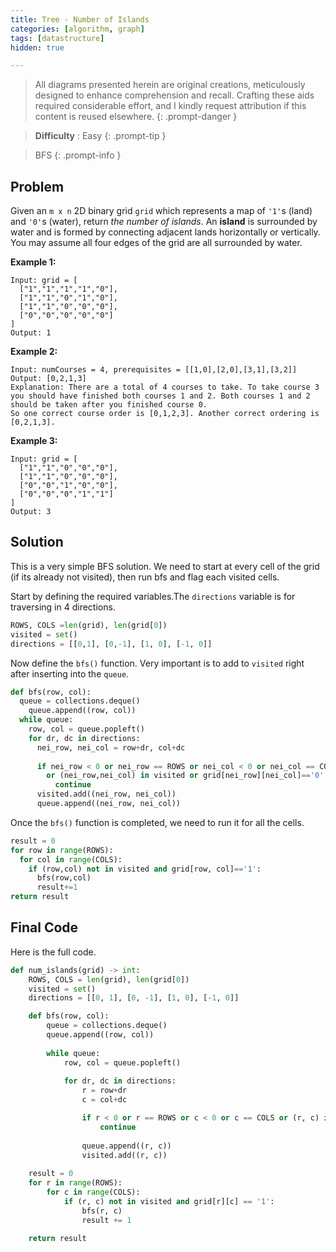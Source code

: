 ```yaml
---
title: Tree - Number of Islands
categories: [algorithm, graph]
tags: [datastructure]
hidden: true

---
```


> All diagrams presented herein are original creations, meticulously designed to enhance comprehension and recall. Crafting these aids required considerable effort, and I kindly request attribution if this content is reused elsewhere.
{: .prompt-danger }

> **Difficulty** :  Easy
{: .prompt-tip }

> BFS
{: .prompt-info }

## Problem

Given an `m x n` 2D binary grid `grid` which represents a map of `'1'`s (land) and `'0'`s (water), return *the number of islands*. An **island** is surrounded by water and is formed by connecting adjacent lands horizontally or vertically. You may assume all four edges of the grid are all surrounded by water.

**Example 1:**

```
Input: grid = [
  ["1","1","1","1","0"],
  ["1","1","0","1","0"],
  ["1","1","0","0","0"],
  ["0","0","0","0","0"]
]
Output: 1
```

**Example 2:**

```
Input: numCourses = 4, prerequisites = [[1,0],[2,0],[3,1],[3,2]]
Output: [0,2,1,3]
Explanation: There are a total of 4 courses to take. To take course 3 you should have finished both courses 1 and 2. Both courses 1 and 2 should be taken after you finished course 0.
So one correct course order is [0,1,2,3]. Another correct ordering is [0,2,1,3].
```

**Example 3:**

```
Input: grid = [
  ["1","1","0","0","0"],
  ["1","1","0","0","0"],
  ["0","0","1","0","0"],
  ["0","0","0","1","1"]
]
Output: 3
```

## Solution

This is a very simple BFS solution. We need to start at every cell of the grid (if its already not visited), then run bfs and flag each visited cells.

Start by defining the required variables.The `directions` variable is for traversing in 4 directions.

```python
ROWS, COLS =len(grid), len(grid[0])
visited = set()
directions = [[0,1], [0,-1], [1, 0], [-1, 0]]
```

Now define the `bfs()` function. Very important is to add to `visited` right after inserting into the `queue`.

```python
def bfs(row, col):
  queue = collections.deque()
	queue.append((row, col))
  while queue:
    row, col = queue.popleft()
    for dr, dc in directions:
      nei_row, nei_col = row+dr, col+dc
      
      if nei_row < 0 or nei_row == ROWS or nei_col < 0 or nei_col == COLS:
        or (nei_row,nei_col) in visited or grid[nei_row][nei_col]=='0':
          continue
      visited.add((nei_row, nei_col))
      queue.append((nei_row, nei_col))
```

Once the `bfs()` function is completed, we need to run it for all the cells.

```python
result = 0
for row in range(ROWS):
  for col in range(COLS):
    if (row,col) not in visited and grid[row, col]=='1':
      bfs(row,col)
      result+=1
return result
```

## Final Code

Here is the full code.

```python
def num_islands(grid) -> int:
    ROWS, COLS = len(grid), len(grid[0])
    visited = set()
    directions = [[0, 1], [0, -1], [1, 0], [-1, 0]]

    def bfs(row, col):
        queue = collections.deque()
        queue.append((row, col))
        
        while queue:               
            row, col = queue.popleft()
                
            for dr, dc in directions:
                r = row+dr
                c = col+dc

                if r < 0 or r == ROWS or c < 0 or c == COLS or (r, c) in visited or grid[r][c] == '0':
                    continue
                
                queue.append((r, c))
                visited.add((r, c))
    
    result = 0
    for r in range(ROWS):
        for c in range(COLS):
            if (r, c) not in visited and grid[r][c] == '1':
                bfs(r, c)
                result += 1

    return result

```



